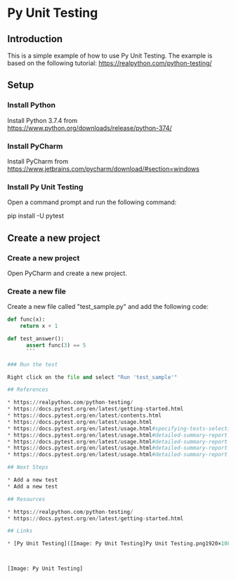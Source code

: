 # Py Unit Testing

## Introduction

This is a simple example of how to use Py Unit Testing. The example is based on the following tutorial: https://realpython.com/python-testing/

## Setup

### Install Python

Install Python 3.7.4 from https://www.python.org/downloads/release/python-374/

### Install PyCharm

Install PyCharm from https://www.jetbrains.com/pycharm/download/#section=windows

### Install Py Unit Testing

Open a command prompt and run the following command:

pip install -U pytest

## Create a new project

### Create a new project

Open PyCharm and create a new project.

### Create a new file   

Create a new file called "test_sample.py" and add the following code:

```python
def func(x):
    return x + 1

def test_answer():
      assert func(3) == 5
      ```

### Run the test

Right click on the file and select "Run 'test_sample'"

## References

* https://realpython.com/python-testing/
* https://docs.pytest.org/en/latest/getting-started.html
* https://docs.pytest.org/en/latest/contents.html
* https://docs.pytest.org/en/latest/usage.html
* https://docs.pytest.org/en/latest/usage.html#specifying-tests-selecting-tests
* https://docs.pytest.org/en/latest/usage.html#detailed-summary-report
* https://docs.pytest.org/en/latest/usage.html#detailed-summary-report
* https://docs.pytest.org/en/latest/usage.html#detailed-summary-report
* https://docs.pytest.org/en/latest/usage.html#detailed-summary-report

## Next Steps

* Add a new test
* Add a new test

## Resources

* https://realpython.com/python-testing/
* https://docs.pytest.org/en/latest/getting-started.html

## Links

* [Py Unit Testing]([Image: Py Unit Testing]Py Unit Testing.png1920×1080 1.01 MB)



[Image: Py Unit Testing]
```


